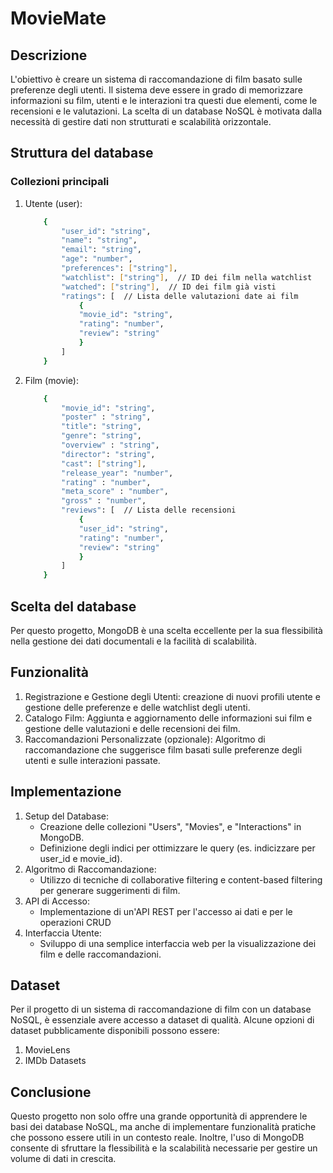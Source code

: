 # MovieMate

## Descrizione
L'obiettivo è creare un sistema di raccomandazione di film basato sulle preferenze degli utenti. Il sistema deve essere in grado di memorizzare informazioni su film, utenti e le interazioni tra questi due elementi, come le recensioni e le valutazioni. La scelta di un database NoSQL è motivata dalla necessità di gestire dati non strutturati e scalabilità orizzontale.

## Struttura del database

### Collezioni principali
1. Utente (user):
    ```bash
        {
            "user_id": "string",
            "name": "string",
            "email": "string",
            "age": "number",
            "preferences": ["string"],
            "watchlist": ["string"],  // ID dei film nella watchlist
            "watched": ["string"],  // ID dei film già visti
            "ratings": [  // Lista delle valutazioni date ai film
                {
                "movie_id": "string",
                "rating": "number",
                "review": "string"
                }
            ]
        }

2. Film (movie):
    ```bash
        {
            "movie_id": "string",
            "poster" : "string",
            "title": "string",
            "genre": "string",
            "overview" : "string",
            "director": "string",
            "cast": ["string"],
            "release_year": "number",
            "rating" : "number",
            "meta_score" : "number",
            "gross" : "number",
            "reviews": [  // Lista delle recensioni
                {
                "user_id": "string",
                "rating": "number",
                "review": "string"
                }
            ]
        }


## Scelta del database
Per questo progetto, MongoDB è una scelta eccellente per la sua flessibilità nella gestione dei dati documentali e la facilità di scalabilità.

## Funzionalità
1. Registrazione e Gestione degli Utenti: creazione di nuovi profili utente e gestione delle preferenze e delle watchlist degli utenti.
2. Catalogo Film: Aggiunta e aggiornamento delle informazioni sui film e gestione delle valutazioni e delle recensioni dei film.
3. Raccomandazioni Personalizzate (opzionale): Algoritmo di raccomandazione che suggerisce film basati sulle preferenze degli utenti e sulle interazioni passate.

## Implementazione
1. Setup del Database:
    - Creazione delle collezioni "Users", "Movies", e "Interactions" in MongoDB.
    - Definizione degli indici per ottimizzare le query (es. indicizzare per user_id e movie_id).
2. Algoritmo di Raccomandazione:
    - Utilizzo di tecniche di collaborative filtering e content-based filtering per generare suggerimenti di film.
3. API di Accesso:
    - Implementazione di un'API REST per l'accesso ai dati e per le operazioni CRUD
4. Interfaccia Utente:
    - Sviluppo di una semplice interfaccia web per la visualizzazione dei film e delle raccomandazioni.

## Dataset
Per il progetto di un sistema di raccomandazione di film con un database NoSQL, è essenziale avere accesso a dataset di qualità. Alcune opzioni di dataset pubblicamente disponibili possono essere:
1.  MovieLens
2.  IMDb Datasets

## Conclusione
Questo progetto non solo offre una grande opportunità di apprendere le basi dei database NoSQL, ma anche di implementare funzionalità pratiche che possono essere utili in un contesto reale. Inoltre, l'uso di MongoDB consente di sfruttare la flessibilità e la scalabilità necessarie per gestire un volume di dati in crescita.
